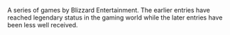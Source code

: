 A series of games by Blizzard Entertainment. The earlier entries have reached legendary status in the gaming world while the later entries have been less well received.